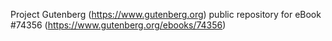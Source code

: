 Project Gutenberg (https://www.gutenberg.org) public repository for
eBook #74356 (https://www.gutenberg.org/ebooks/74356)
